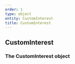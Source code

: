 ```yaml
---
order: 1
type: object
entity: CustomInterest
title: CustomInterest
---
```


## CustomInterest

### The CustomInterest object
